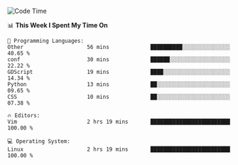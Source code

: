 <!-- [![Top Langs](https://github-readme-stats.vercel.app/api/top-langs/?username=gagahsyuja&theme=dracula&hide_border=true&border_radius=7)](https://github.com/anuraghazra/github-readme-stats) -->

<!--START_SECTION:waka-->
![Code Time](http://img.shields.io/badge/Code%20Time-172%20hrs%206%20mins-blue)

📊 **This Week I Spent My Time On** 

```text
💬 Programming Languages: 
Other                    56 mins             ██████████░░░░░░░░░░░░░░░   40.65 % 
conf                     30 mins             ██████░░░░░░░░░░░░░░░░░░░   22.22 % 
GDScript                 19 mins             ████░░░░░░░░░░░░░░░░░░░░░   14.34 % 
Python                   13 mins             ██░░░░░░░░░░░░░░░░░░░░░░░   09.65 % 
CSS                      10 mins             ██░░░░░░░░░░░░░░░░░░░░░░░   07.38 % 

🔥 Editors: 
Vim                      2 hrs 19 mins       █████████████████████████   100.00 % 

💻 Operating System: 
Linux                    2 hrs 19 mins       █████████████████████████   100.00 % 
```


<!--END_SECTION:waka-->
